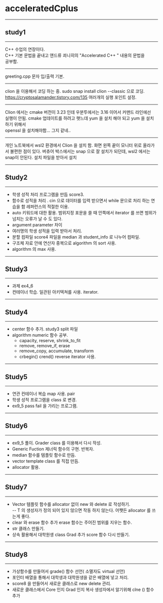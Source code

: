 # acceleratedCplus
- - -
## study1
- - - 
C++ 수업의 연장이다.  
C++ 기본 문법을 끝내고 앤드류 쾨니히의
"Accelerated C++ " 내용의 문법을  
공부함.

- - - 
greeting.cpp 문자 입/출력 기본.
- - - 
clion 을 이용해서 코딩 하는 중.
sudo snap install clion --classic 
으로 코딩.
https://cryptosalamander.tistory.com/135
여러개의 실행 포인트 설정. 
- - -
Clion 에서는 cmake 버전이 3.23 인데 우분투에서는 3.16 이어서 커맨드 라인에선  
실행이 안됨. 
cmake 업데이트를 하려고 햇느데 yum 을 설치 해야 되고 yum 을 설치 하기 위해서  
openssl 을 설치해야함... 그지 같네..
- - - 
개인 노트북에서 wsl2 환경에서 Clion 을 설치 함. 
화면 왼쪽 끝이 모니터 위로 올라가서 불편한 점이 있다.
버츄어 박스에서는 snap 으로 잘 설치가 되던데, wsl2 에서는 snap이 안된다. 설치 파일을 받아서 설치
- - -
## Study2
- - -
* 학생 성적 처리 프로그램을 만듬 score3. 
* 함수로 성적을 처리 . cin 으로 데이터를 입력 받으면서 while 문으로 처리 하는 
연습을 함 레퍼런스의 적절한 이용. 
* auto 키워드에 대한 활용. 범위지정 포문을 쓸 때 안쪽에서 iterator 를 쓰면 
범위가 넘치는 오류가 날 수 도 있다. 
* argument parameter 차이 
* 여러명의 학생 성적을 입력 받아서 처리.
* 분할 컴파일 score4 파일을 median 과 student_info 로 나누어 컴파일.
* 구조체 자료 안에 연산자 중복으로 algorithm 의 sort 사용. 
* algorithm 의 max 사용.
- - -
## Study3
- - -
* 과제 ex4_6 
* 컨테이너 학습. 일관된 아키텍쳐를 사용. iterator.
- - -
## Study4
- - -
* center 함수 추가. study3  split 파일
* algorithm numeric 함수 공부.
  * capacity, reserve, shrink_to_fit
  * remove, remove_if, erase
  * remove_copy, accumulate, transform
  * crbegin() crend() reverse iterator 사용.
- - -
## Study5
- - - 
* 연관 컨테이너 복습 map 사용. pair
* 학생 성적 프로그램을 class 로 변경. 
* ex9_5 pass fail 을 가리는 프로그램. 
- - -
## Study6
- - -
* ex9_5 풀이. Grader class 를 이용해서 다시 작성. 
* Generic Fuction 제너릭 함수의 구현. 반복자. 
* median 함수를 템플릿 함수로 만듬. 
* vector template class 를 직접 만듬. 
* allocator 활용.
- - -
## Study7
- - -
* Vector 템플릿 함수를 allocator 없이 new 와 delete 로 작성하기.  
  -- T 의 생성자가 정의 되어 있지 않으면 작동 하지 않는다. 어쨋든 
  allocator 를 쓰는게 좋다. 
* clear 와 erase 함수 추가 erase 함수는 주어진 범위를 지우는 함수.
* str 클래스 만들기.
* 상속 활용해서 대학원생 class Grad 추가 score 함수 다시 만들기.  
- - -
## Study8
- - -
* 가상함수를 만들어서 grade() 함수 선언( 소멸자도 virtual 선언)
* 포인터 배열을 통해서 대학생과 대학원생을 같은 배열에 넣고 처리.
* score8 을 만들어서 새로운 클래스로 new delete 관리.
* 새로운 클래스에서 Core 인지 Grad 인지 복사 생성자에서 알기위해 clne () 함수 추가